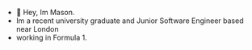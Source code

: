 - 👋 Hey, Im Mason.
- Im a recent university graduate and Junior Software Engineer based near London
- working in Formula 1.

<!---
Mason-Edwards/Mason-Edwards is a ✨ special ✨ repository because its `README.md` (this file) appears on your GitHub profile.
You can click the Preview link to take a look at your changes.
--->
